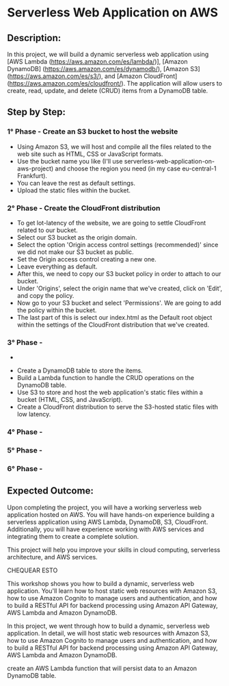 # Serverless Web Application on AWS

## Description:

In this project, we will build a dynamic serverless web application using [AWS Lambda (https://aws.amazon.com/es/lambda/)], [Amazon DynamoDB] (https://aws.amazon.com/es/dynamodb/), [Amazon S3] (https://aws.amazon.com/es/s3/), and [Amazon CloudFront] (https://aws.amazon.com/es/cloudfront/). The application will allow users to create, read, update, and delete (CRUD) items from a DynamoDB table.

## Step by Step:

### 1° Phase - Create an S3 bucket to host the website

- Using Amazon S3, we will host and compile all the files related to the web site such as HTML, CSS or JavaScript formats.
- Use the bucket name you like (I'll use serverless-web-application-on-aws-project) and choose the region you need (in my case eu-central-1 Frankfurt).
- You can leave the rest as default settings.
- Upload the static files within the bucket.

### 2° Phase - Create the CloudFront distribution

- To get lot-latency of the website, we are going to settle CloudFront related to our bucket.
- Select our S3 bucket as the origin domain.
- Select the option 'Origin access control settings (recommended)' since we did not make our S3 bucket as public.
- Set the Origin access control creating a new one.
- Leave everything as default.
- After this, we need to copy our S3 bucket policy in order to attach to our bucket.
- Under 'Origins', select the origin name that we've created, click on 'Edit', and copy the policy.
- Now go to your S3 bucket and select 'Permissions'. We are going to add the policy within the bucket.
- The last part of this is select our index.html as the Default root object within the settings of the CloudFront distribution that we've created.

### 3° Phase - 

- 


* Create a DynamoDB table to store the items.
* Build a Lambda function to handle the CRUD operations on the DynamoDB table.
* Use S3 to store and host the web application's static files within a bucket (HTML, CSS, and JavaScript).
* Create a CloudFront distribution to serve the S3-hosted static files with low latency.



### 4° Phase - 

### 5° Phase - 

### 6° Phase - 


## Expected Outcome:

Upon completing the project, you will have a working serverless web application hosted on AWS.
You will have hands-on experience building a serverless application using AWS Lambda, DynamoDB, S3, CloudFront.
Additionally, you will have experience working with AWS services and integrating them to create a complete solution.

This project will help you improve your skills in cloud computing, serverless architecture, and AWS services.









CHEQUEAR ESTO 

This workshop shows you how to build a dynamic, serverless web application. You'll learn how to host static web resources with Amazon S3, how to use Amazon Cognito to manage users and authentication, and how to build a RESTful API for backend processing using Amazon API Gateway, AWS Lambda and Amazon DynamoDB.

In this project, we went through how to build a dynamic, serverless web application. In detail, we will host static web resources with Amazon S3, how to use Amazon Cognito to manage users and authentication, and how to build a RESTful API for backend processing using Amazon API Gateway, AWS Lambda and Amazon DynamoDB.




create an AWS Lambda function that will persist data to an Amazon DynamoDB table.



